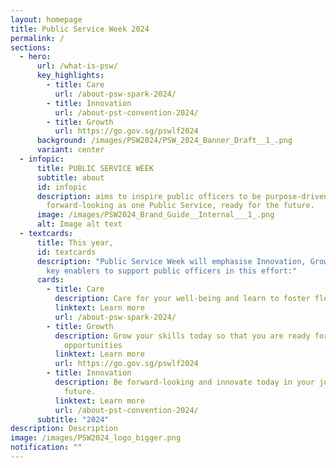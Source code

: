 ```yaml
---
layout: homepage
title: Public Service Week 2024
permalink: /
sections:
  - hero:
      url: /what-is-psw/
      key_highlights:
        - title: Care
          url: /about-psw-spark-2024/
        - title: Innovation
          url: /about-pst-convention-2024/
        - title: Growth
          url: https://go.gov.sg/pswlf2024
      background: /images/PSW2024/PSW_2024_Banner_Draft__1_.png
      variant: center
  - infopic:
      title: PUBLIC SERVICE WEEK
      subtitle: about
      id: infopic
      description: aims to inspire public officers to be purpose-driven and
        forward-looking as one Public Service, ready for the future.
      image: /images/PSW2024_Brand_Guide__Internal___1_.png
      alt: Image alt text
  - textcards:
      title: This year,
      id: textcards
      description: "Public Service Week will emphasise Innovation, Growth and Care as
        key enablers to support public officers in this effort:"
      cards:
        - title: Care
          description: Care for your well-being and learn to foster flexibility
          linktext: Learn more
          url: /about-psw-spark-2024/
        - title: Growth
          description: Grow your skills today so that you are ready for tomorrow's
            opportunities
          linktext: Learn more
          url: https://go.gov.sg/pswlf2024
        - title: Innovation
          description: Be forward-looking and innovate today in your job & beyond for the
            future.
          linktext: Learn more
          url: /about-pst-convention-2024/
      subtitle: "2024"
description: Description
image: /images/PSW2024_logo_bigger.png
notification: ""
---
```

